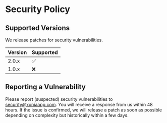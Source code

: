 # Security Policy

## Supported Versions

We release patches for security vulnerabilities.

| Version | Supported          |
| ------- | ------------------ |
| 2.0.x   | :white_check_mark: |
| 1.0.x   | :x:                |

## Reporting a Vulnerability

Please report (suspected) security vulnerabilities to security@xoniaapp.com. You will receive a response from us within 48 hours. If the issue is confirmed, we will release a patch as soon as possible depending on complexity but historically within a few days.
